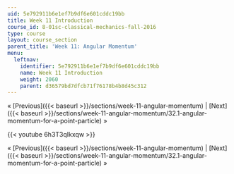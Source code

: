 ```yaml
---
uid: 5e792911b6e1ef7b9df6e601cddc19bb
title: Week 11 Introduction
course_id: 8-01sc-classical-mechanics-fall-2016
type: course
layout: course_section
parent_title: 'Week 11: Angular Momentum'
menu:
  leftnav:
    identifier: 5e792911b6e1ef7b9df6e601cddc19bb
    name: Week 11 Introduction
    weight: 2060
    parent: d36579bd7dfcb71f76178b4b8d45c312
---
```


« [Previous]({{< baseurl >}}/sections/week-11-angular-momentum) | [Next]({{< baseurl >}}/sections/week-11-angular-momentum/32.1-angular-momentum-for-a-point-particle) »

{{< youtube 6h3T3qIkxqw >}}

« [Previous]({{< baseurl >}}/sections/week-11-angular-momentum) | [Next]({{< baseurl >}}/sections/week-11-angular-momentum/32.1-angular-momentum-for-a-point-particle) »